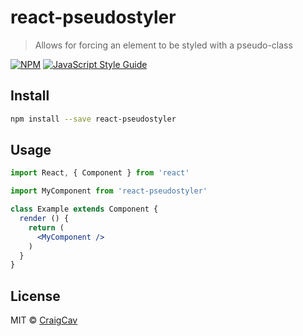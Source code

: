 # react-pseudostyler

> Allows for forcing an element to be styled with a pseudo-class

[![NPM](https://img.shields.io/npm/v/react-pseudostyler.svg)](https://www.npmjs.com/package/react-pseudostyler) [![JavaScript Style Guide](https://img.shields.io/badge/code_style-standard-brightgreen.svg)](https://standardjs.com)

## Install

```bash
npm install --save react-pseudostyler
```

## Usage

```jsx
import React, { Component } from 'react'

import MyComponent from 'react-pseudostyler'

class Example extends Component {
  render () {
    return (
      <MyComponent />
    )
  }
}
```

## License

MIT © [CraigCav](https://github.com/CraigCav)
